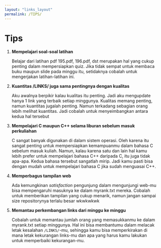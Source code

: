 ```yaml
---
layout: "links_layout"
permalink: /TIPS/
---
```


# Tips

1. **Mempelajari soal-soal latihan**
   
   Belajar dari latihan pdf 195.pdf, 196.pdf, dst merupakan hal yang cukup penting dalam mempersiapkan quiz. Jika tidak sempat untuk membaca buku maupun slide pada minggu itu, setidaknya cobalah untuk mengerjakan latihan-latihan ini.
2. **Kuantitas /LINKS/ juga sama pentingnya dengan kualitas**
   
   Aku awalnya berpikir kalau kualitas itu penting. Jadi aku mengupdate hanya 1 link yang terbaik setiap minggunya. Kualitas memang penting, namun kuantitas jugalah penting. Namun terkadang sebagian orang lebih melihat kuantitas. Jadi cobalah untuk menyeimbangkan antara kedua hal tersebut
3. **Mempelajari C maupun C++ selama liburan sebelum masuk perkuliahan**
   
   C sangat banyak digunakan di dalam sistem operasi. Oleh karena itu sangat penting untuk mempersiapkan kemampuanmu dalam bahasa C sebelum masuk kuliah. Namun, kalau karena satu dan lain hal kamu lebih prefer untuk mempelajari bahasa C++ daripada C, itu juga tidak apa-apa. Kedua bahasa tersebut sangatlah mirip. Jadi kamu pasti bisa dengan mudah untuk mempelajari bahasa C jika sudah menguasai C++.
4. **Memperbagus tampilan web**
   
   Ada kemungkinan *satisfaction* pengunjung dalam mengunjungi web-mu bisa mempengaruhi masuknya ke dalam myrank.txt mereka. Cobalah untuk memberikan tampilan yang cukup menarik, namun jangan sampai size repositorynya terlalu besar wkwkwkwk
5. **Memantau perkembangan links dari minggu ke minggu**
   
   Cobalah untuk memantau jumlah orang yang memasukkanmu ke dalam myrank.txt setiap minggunya. Hal ini bisa membantumu dalam melacak letak kesalahan `/LINKS/`-mu, sehingga kamu bisa memperkirakan di mana letak kekurangan links-mu dan apa yang harus kamu lakukan untuk memperbaiki kekurangan-mu.

